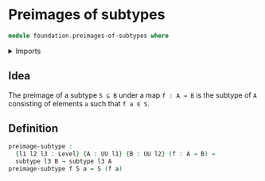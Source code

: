 # Preimages of subtypes

```agda
module foundation.preimages-of-subtypes where
```

<details><summary>Imports</summary>

```agda
open import foundation.universe-levels

open import foundation-core.subtypes
```

</details>

## Idea

The preimage of a subtype `S ⊆ B` under a map `f : A → B` is the subtype of `A`
consisting of elements `a` such that `f a ∈ S`.

## Definition

```agda
preimage-subtype :
  {l1 l2 l3 : Level} {A : UU l1} {B : UU l2} (f : A → B) →
  subtype l3 B → subtype l3 A
preimage-subtype f S a = S (f a)
```
